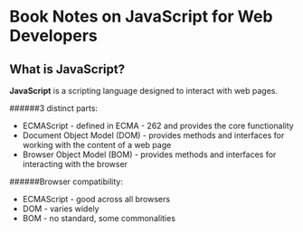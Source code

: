 # Book Notes on JavaScript for Web Developers

## What is JavaScript?

**JavaScript** is a scripting language designed to interact with web pages.

######3 distinct parts:
- ECMAScript - defined in ECMA - 262 and provides the core functionality
- Document Object Model (DOM) - provides methods and interfaces for working with
the content of a web page
- Browser Object Model (BOM) - provides methods and interfaces for interacting with
the browser

######Browser compatibility:
- ECMAScript - good across all browsers
- DOM - varies widely
- BOM - no standard, some commonalities
